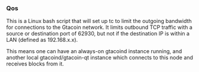 ### Qos ###

This is a Linux bash script that will set up tc to limit the outgoing bandwidth for connections to the Gtacoin network. It limits outbound TCP traffic with a source or destination port of 62930, but not if the destination IP is within a LAN (defined as 192.168.x.x).

This means one can have an always-on gtacoind instance running, and another local gtacoind/gtacoin-qt instance which connects to this node and receives blocks from it.
